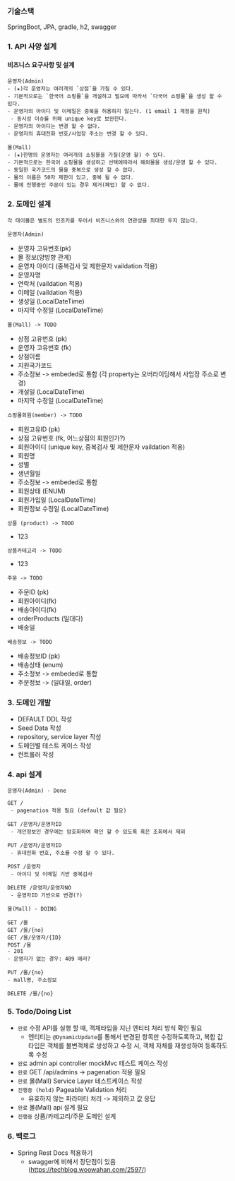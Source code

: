 ### 기술스택
SpringBoot, JPA, gradle, h2, swagger

### 1. API 사양 설계
#### 비즈니스 요구사항 및 설계
 ```
 운영자(Admin)
 - (★)각 운영자는 여러개의 `상점`을 가질 수 있다.
 - 기본적으로는 `한국어 쇼핑몰`을 개설하고 필요에 따라서 `다국어 쇼핑몰`을 생성 할 수 있다.
 - 운영자의 아이디 및 이메일은 중복을 허용하지 않는다. (1 email 1 계정을 원칙)
  - 동시성 이슈를 위해 unique key로 보완한다.
 - 운영자의 아이디는 변경 할 수 없다.
 - 운영자의 휴대전화 번호/사업장 주소는 변경 할 수 있다.
 ```
 ```
 몰(Mall)
 - (★)한명의 운영자는 여러개의 쇼핑몰을 가질(운영 할) 수 있다.
 - 기본적으로는 한국어 쇼핑몰을 생성하고 선택에따라서 해외몰을 생성/운영 할 수 있다.
 - 동일한 국가코드의 몰을 중복으로 생성 할 수 없다.
 - 몰의 이름은 50자 제한이 있고, 중복 될 수 없다.
 - 몰에 진행중인 주문이 있는 경우 제거(폐업) 할 수 없다.
 ```

### 2. 도메인 설계
`각 테이블은 별도의 인조키를 두어서 비즈니스와의 연관성을 최대한 두지 않는다.`

``운영자(Admin)``
- 운영자 고유번호(pk)
- 몰 정보(양방향 관계)
- 운영자 아이디 (중복검사 및 제한문자 vaildation 적용)
- 운영자명
- 연락처 (vaildation 적용)
- 이메일 (vaildation 적용)
- 생성일 (LocalDateTime)
- 마지막 수정일 (LocalDateTime)

``몰(Mall) -> TODO``
- 상점 고유번호 (pk)
- 운영자 고유번호 (fk)
- 상점이름
- 지원국가코드
- 주소정보 -> embeded로 통합 (각 property는 오버라이딩해서 사업장 주소로 변경)
- 개설일 (LocalDateTime)
- 마지막 수정일 (LocalDateTime)

``쇼핑몰회원(member) -> TODO``
- 회원고유ID (pk)
- 상점 고유번호 (fk, 어느상점의 회원인가?)
- 회원아이디 (unique key, 중복검사 및 제한문자 vaildation 적용)
- 회원명
- 성별
- 생년월일
- 주소정보 -> embeded로 통합
- 회원상태 (ENUM)
- 회원가입일 (LocalDateTime)
- 회원정보 수정일 (LocalDateTime)

``상품 (product) -> TODO``
- 123

``상품카테고리 -> TODO``
- 123

``주문 -> TODO``
- 주문ID (pk)
- 회원아이디(fk)
- 배송아이디(fk)
- orderProducts (일대다)
- 배송일

``배송정보 -> TODO``
- 배송정보ID (pk)
- 배송상태 (enum)
- 주소정보 -> embeded로 통합
- 주문정보 -> (일대일, order)

### 3. 도메인 개발
- DEFAULT DDL 작성
- Seed Data 작성
- repository, service layer 작성
- 도메인별 테스트 케이스 작성
- 컨트롤러 작성

### 4. api 설계
``운영자(Admin) - Done``
```
GET /
 - pagenation 적용 필요 (default 값 필요)
```

```
GET /운영자/운영자ID
 - 개인정보인 경우에는 암호화하여 확인 할 수 있도록 혹은 조회에서 제외

PUT /운영자/운영자ID
 - 휴대전화 번호, 주소를 수정 할 수 있다.

POST /운영자
 - 아이디 및 이메일 기반 중복검사

DELETE /운영자/운영자NO
 - 운영자ID 기반으로 변경(?)

```

``몰(Mall) - DOING``
```
GET /몰
GET /몰/{no}
GET /몰/운영자/{ID}
POST /몰
- 201
- 운영자가 없는 경우: 409 에러?

PUT /몰/{no}
- mall명, 주소정보 

DELETE /몰/{no}
```

### 5. Todo/Doing List
- `완료` 수정 API를 실행 할 때, 객체타입을 지닌 엔티티 처리 방식 확인 필요
    - 엔티티는 `@DynamicUpdate`를 통해서 변경된 항목만 수정하도록하고, 복합 값 타입은 객체를 불변객체로 생성하고 수정 시, 객체 자체를 재생성하여 등록하도록 수정
- `완료` admin api controller mockMvc 테스트 케이스 작성
- `완료` GET /api/admins -> pagenation 적용 필요
- `완료` 몰(Mall) Service Layer 테스트케이스 작성
- `진행중 (hold)` Pageable Validation 처리
  - 유효하지 않는 파라미터 처리 -> 제외하고 값 응답
- `완료` 몰(Mall) api 설계 필요
- `진행중` 상품/카테고리/주문 도메인 설계

### 6. 백로그
- Spring Rest Docs 적용하기
  - swagger에 비해서 장단점이 있음 (https://techblog.woowahan.com/2597/)